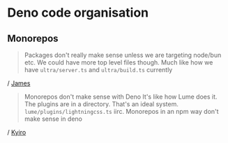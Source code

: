 # Deno code organisation

## Monorepos

> Packages don't really make sense unless we are targeting node/bun etc. We could have more top level files though. Much like how we have `ultra/server.ts` and `ultra/build.ts` currently

/ [James](https://discord.com/channels/956480805088153620/958881372871725106/1163746480973172807)

> Monorepos don't make sense with Deno
> It's like how Lume does it. The plugins are in a directory. That's an ideal system. `lume/plugins/lightningcss.ts` iirc.
> Monorepos in an npm way don't make sense in deno

/ [Kyiro](https://discord.com/channels/956480805088153620/958881372871725106/1163775768858476574)